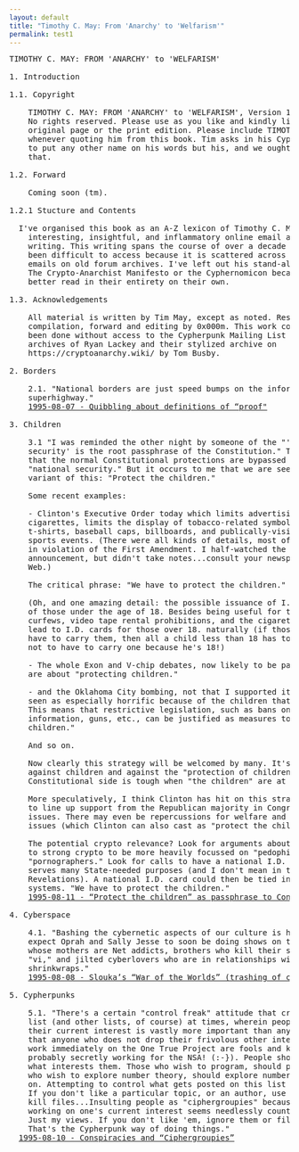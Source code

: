```yaml
---
layout: default
title: "Timothy C. May: From 'Anarchy' to 'Welfarism'"
permalink: test1
---
```

<pre>
TIMOTHY C. MAY: FROM 'ANARCHY' to 'WELFARISM'

1. Introduction

1.1. Copyright

	TIMOTHY C. MAY: FROM 'ANARCHY' to 'WELFARISM', Version 1.0, 2022-05-20. 
	No rights reserved. Please use as you like and kindly link to the 
	original page or the print edition. Please include TIMOTHY C. MAY 
	whenever quoting him from this book. Tim asks in his Cyphernomicon not 
	to put any other name on his words but his, and we ought to respect
	that.

1.2. Forward

 	Coming soon (tm).

1.2.1 Stucture and Contents

  I've organised this book as an A-Z lexicon of Timothy C. May's most 
	interesting, insightful, and inflammatory online email and forum 
	writing. This writing spans the course of over a decade as has hithero 
	been difficult to access because it is scattered across thousands of 
	emails on old forum archives. I've left out his stand-alone pieces like 
	The Crypto-Anarchist Manifesto or the Cyphernomicon because they are 
	better read in their entirety on their own.

1.3. Acknowledgements 

	All material is written by Tim May, except as noted. Research, 
	compilation, forward and editing by 0x000m. This work could not have 
	been done without access to the Cypherpunk Mailing List plaintext 
	archives of Ryan Lackey and their stylized archive on 
	https://cryptoanarchy.wiki/ by Tom Busby.

2. Borders

	2.1. "National borders are just speed bumps on the information 
	superhighway." 
	<a href="https://mailing-list-archive.cryptoanarchy.wiki/archive/1995/08/096910121e38037aef2b4b9bb6400ee771c7ce372222b3a596adddd9add4d577/">1995-08-07 - Quibbling about definitions of “proof"</a>            

3. Children

	3.1 "I was reminded the other night by someone of the "'National 
	security' is the root passphrase of the Constitution." The idea being 
	that the normal Constitutional protections are bypassed by invocation of 
	"national security." But it occurs to me that we are seeing a new 
	variant of this: "Protect the children."

	Some recent examples:

	- Clinton's Executive Order today which limits advertising of 
	cigarettes, limits the display of tobacco-related symbols and words on 
	t-shirts, baseball caps, billboards, and publically-visible signs at 
	sports events. (There were all kinds of details, most of them blatantly 
	in violation of the First Amendment. I half-watched the Clinton 
	announcement, but didn't take notes...consult your newspaper or the 
	Web.)

	The critical phrase: "We have to protect the children."

	(Oh, and one amazing detail: the possible issuance of I.D. cards to all 
	of those under the age of 18. Besides being useful for things like 
	curfews, video tape rental prohibitions, and the cigarette ban, it would 
	lead to I.D. cards for those over 18. naturally (if those over 18 don't 
	have to carry them, then all a child less than 18 has to do is to claim 
	not to have to carry one because he's 18!)

	- The whole Exon and V-chip debates, now likely to be passed by Congress, 
	are about "protecting children."

	- and the Oklahoma City bombing, not that I supported it in any way, was 
	seen as especially horrific because of the children that were killed. 
	This means that restrictive legislation, such as bans on explosives 
	information, guns, etc., can be justified as measures to "protect 
	children."

	And so on.

	Now clearly this strategy will be welcomed by many. It's hard to argue 
	against children and against the "protection of children." Arguing the 
	Constitutional side is tough when "the children" are at issue.

	More speculatively, I think Clinton has hit on this strategy as a way 
	to line up support from the Republican majority in Congress on many key 
	issues. There may even be repercussions for welfare and health care 
	issues (which Clinton can also cast as "protect the children" issues).

	The potential crypto relevance? Look for arguments about limiting access 
	to strong crypto to be more heavily focussed on "pedophiles" and 
	"pornographers." Look for calls to have a national I.D. card--which 
	serves many State-needed purposes (and I don't mean in terms of 
	Revelations). A national I.D. card could then be tied in to GAK/escrow 
	systems. "We have to protect the children." 
	<a href="https://mailing-listarchive.cryptoanarchy.wiki/archive/1995/08/97fd968e94dd433641337c754a893e695a13d37f8e5364fa7406598b8e01a48e/">1995-08-11 - “Protect the children” as passphrase to Constitution</a> 

4. Cyberspace

	4.1. "Bashing the cybernetic aspects of our culture is hot these days. I 
	expect Oprah and Sally Jesse to soon be doing shows on this. Children 
	whose mothers are Net addicts, brothers who kill their sisters for using 
	"vi," and jilted cyberlovers who are in relationships with their 
	shrinkwraps." 
	<a href="https://mailing-list-archive.cryptoanarchy.wiki/archive/1995/08/dde7e50171fd289407933fc8fc8fcb96b2a631b9a9acc6e7b920fff22b288ec8/">1995-08-08 - Slouka’s “War of the Worlds” (trashing of computers)</a>

5. Cypherpunks

	5.1. "There's a certain "control freak" attitude that creeps into this 
	list (and other lists, of course) at times, wherein people say that 
	their current interest is vastly more important than anything else and 
	that anyone who does not drop their frivolous other interests and begin 
	work immediately on the One True Project are fools and knaves, and are 
	probably secretly working for the NSA! (:-}). People should write about 
	what interests them. Those who wish to program, should program. Those 
	who wish to explore number theory, should explore number theory. And so 
	on. Attempting to control what gets posted on this list is pointless. 
	If you don't like a particular topic, or an author, use filters and 
	kill files...Insulting people as "ciphergroupies" because they are not 
	working on one's current interest seems needlessly counterproductive. 
	Just my views. If you don't like 'em, ignore them or filter them. 
	That's the Cypherpunk way of doing things." 
  <a href="https://mailing-list-archive.cryptoanarchy.wiki/archive/1995/08/1c8e7b55334c834d0281033946bb5c28a4566507452010917d6561ab49b432fd/">1995-08-10 - Conspiracies and “Ciphergroupies”</a>
	

</pre>


